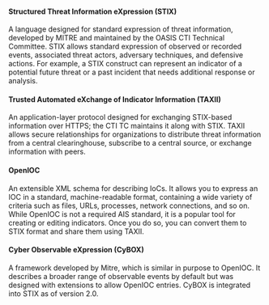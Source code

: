 #### Structured Threat Information eXpression (STIX)
A language designed for standard expression of threat information, developed by MITRE and maintained by the OASIS CTI Technical Committee. STIX allows standard expression of observed or recorded events, associated threat actors, adversary techniques, and defensive actions. For example, a STIX construct can represent an indicator of a potential future threat or a past incident that needs additional response or analysis.
#### Trusted Automated eXchange of Indicator Information (TAXII)
An application-layer protocol designed for exchanging STIX-based information over HTTPS; the CTI TC maintains it along with STIX. TAXII allows secure relationships for organizations to distribute threat information from a central clearinghouse, subscribe to a central source, or exchange information with peers.
#### OpenIOC
An extensible XML schema for describing IoCs. It allows you to express an IOC in a standard, machine-readable format, containing a wide variety of criteria such as files, URLs, processes, network connections, and so on. While OpenIOC is not a required AIS standard, it is a popular tool for creating or editing indicators. Once you do so, you can convert them to STIX format and share them using TAXII.

#### Cyber Observable eXpression (CyBOX) 
A framework developed by Mitre, which is similar in purpose to OpenIOC. It describes a broader range of observable events by default but was designed with extensions to allow OpenIOC entries. CyBOX is integrated into STIX as of version 2.0.